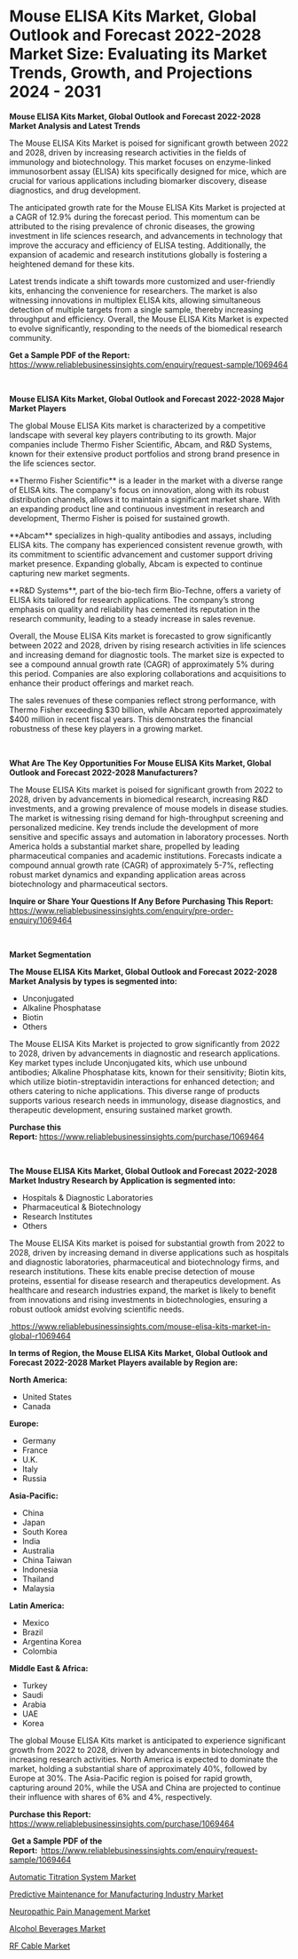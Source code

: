 <p><h1>Mouse ELISA Kits Market, Global Outlook and Forecast 2022-2028 Market Size: Evaluating its Market Trends, Growth, and Projections 2024 - 2031</h1></p><p><strong>Mouse ELISA Kits Market, Global Outlook and Forecast 2022-2028 Market Analysis and Latest Trends</strong></p>
<p><p>The Mouse ELISA Kits Market is poised for significant growth between 2022 and 2028, driven by increasing research activities in the fields of immunology and biotechnology. This market focuses on enzyme-linked immunosorbent assay (ELISA) kits specifically designed for mice, which are crucial for various applications including biomarker discovery, disease diagnostics, and drug development.</p><p>The anticipated growth rate for the Mouse ELISA Kits Market is projected at a CAGR of 12.9% during the forecast period. This momentum can be attributed to the rising prevalence of chronic diseases, the growing investment in life sciences research, and advancements in technology that improve the accuracy and efficiency of ELISA testing. Additionally, the expansion of academic and research institutions globally is fostering a heightened demand for these kits.</p><p>Latest trends indicate a shift towards more customized and user-friendly kits, enhancing the convenience for researchers. The market is also witnessing innovations in multiplex ELISA kits, allowing simultaneous detection of multiple targets from a single sample, thereby increasing throughput and efficiency. Overall, the Mouse ELISA Kits Market is expected to evolve significantly, responding to the needs of the biomedical research community.</p></p>
<p><strong>Get a Sample PDF of the Report:&nbsp;</strong> <a href="https://www.reliablebusinessinsights.com/enquiry/request-sample/1069464?utm_campaign=39&utm_medium=2&utm_source=Github&utm_content=ia&utm_term=17112024&utm_id=mouse-elisa-kits-market-global-outlook-and-forecast-2022-2028">https://www.reliablebusinessinsights.com/enquiry/request-sample/1069464</a></p>
<p>&nbsp;</p>
<p><strong>Mouse ELISA Kits Market, Global Outlook and Forecast 2022-2028 Major Market Players</strong></p>
<p><p>The global Mouse ELISA Kits market is characterized by a competitive landscape with several key players contributing to its growth. Major companies include Thermo Fisher Scientific, Abcam, and R&D Systems, known for their extensive product portfolios and strong brand presence in the life sciences sector.</p><p>**Thermo Fisher Scientific** is a leader in the market with a diverse range of ELISA kits. The company's focus on innovation, along with its robust distribution channels, allows it to maintain a significant market share. With an expanding product line and continuous investment in research and development, Thermo Fisher is poised for sustained growth.</p><p>**Abcam** specializes in high-quality antibodies and assays, including ELISA kits. The company has experienced consistent revenue growth, with its commitment to scientific advancement and customer support driving market presence. Expanding globally, Abcam is expected to continue capturing new market segments.</p><p>**R&D Systems**, part of the bio-tech firm Bio-Techne, offers a variety of ELISA kits tailored for research applications. The company’s strong emphasis on quality and reliability has cemented its reputation in the research community, leading to a steady increase in sales revenue.</p><p>Overall, the Mouse ELISA Kits market is forecasted to grow significantly between 2022 and 2028, driven by rising research activities in life sciences and increasing demand for diagnostic tools. The market size is expected to see a compound annual growth rate (CAGR) of approximately 5% during this period. Companies are also exploring collaborations and acquisitions to enhance their product offerings and market reach.</p><p>The sales revenues of these companies reflect strong performance, with Thermo Fisher exceeding $30 billion, while Abcam reported approximately $400 million in recent fiscal years. This demonstrates the financial robustness of these key players in a growing market.</p></p>
<p>&nbsp;</p>
<p><strong>What Are The Key Opportunities For Mouse ELISA Kits Market, Global Outlook and Forecast 2022-2028 Manufacturers?</strong></p>
<p><p>The Mouse ELISA Kits market is poised for significant growth from 2022 to 2028, driven by advancements in biomedical research, increasing R&D investments, and a growing prevalence of mouse models in disease studies. The market is witnessing rising demand for high-throughput screening and personalized medicine. Key trends include the development of more sensitive and specific assays and automation in laboratory processes. North America holds a substantial market share, propelled by leading pharmaceutical companies and academic institutions. Forecasts indicate a compound annual growth rate (CAGR) of approximately 5-7%, reflecting robust market dynamics and expanding application areas across biotechnology and pharmaceutical sectors.</p></p>
<p><strong>Inquire or Share Your Questions If Any Before Purchasing This Report:</strong> <a href="https://www.reliablebusinessinsights.com/enquiry/pre-order-enquiry/1069464?utm_campaign=39&utm_medium=2&utm_source=Github&utm_content=ia&utm_term=17112024&utm_id=mouse-elisa-kits-market-global-outlook-and-forecast-2022-2028">https://www.reliablebusinessinsights.com/enquiry/pre-order-enquiry/1069464</a></p>
<p>&nbsp;</p>
<p><strong>Market Segmentation</strong></p>
<p><strong>The Mouse ELISA Kits Market, Global Outlook and Forecast 2022-2028 Market Analysis by types is segmented into:</strong></p>
<p><ul><li>Unconjugated</li><li>Alkaline Phosphatase</li><li>Biotin</li><li>Others</li></ul></p>
<p><p>The Mouse ELISA Kits Market is projected to grow significantly from 2022 to 2028, driven by advancements in diagnostic and research applications. Key market types include Unconjugated kits, which use unbound antibodies; Alkaline Phosphatase kits, known for their sensitivity; Biotin kits, which utilize biotin-streptavidin interactions for enhanced detection; and others catering to niche applications. This diverse range of products supports various research needs in immunology, disease diagnostics, and therapeutic development, ensuring sustained market growth.</p></p>
<p><strong>Purchase this Report:&nbsp;</strong><a href="https://www.reliablebusinessinsights.com/purchase/1069464?utm_campaign=39&utm_medium=2&utm_source=Github&utm_content=ia&utm_term=17112024&utm_id=mouse-elisa-kits-market-global-outlook-and-forecast-2022-2028">https://www.reliablebusinessinsights.com/purchase/1069464</a></p>
<p>&nbsp;</p>
<p><strong>The Mouse ELISA Kits Market, Global Outlook and Forecast 2022-2028 Market Industry Research by Application is segmented into:</strong></p>
<p><ul><li>Hospitals & Diagnostic Laboratories</li><li>Pharmaceutical & Biotechnology</li><li>Research Institutes</li><li>Others</li></ul></p>
<p><p>The Mouse ELISA Kits market is poised for substantial growth from 2022 to 2028, driven by increasing demand in diverse applications such as hospitals and diagnostic laboratories, pharmaceutical and biotechnology firms, and research institutions. These kits enable precise detection of mouse proteins, essential for disease research and therapeutics development. As healthcare and research industries expand, the market is likely to benefit from innovations and rising investments in biotechnologies, ensuring a robust outlook amidst evolving scientific needs.</p></p>
<p><a href="https://www.reliablebusinessinsights.com/mouse-elisa-kits-market-in-global-r1069464?utm_campaign=39&utm_medium=2&utm_source=Github&utm_content=ia&utm_term=17112024&utm_id=mouse-elisa-kits-market-global-outlook-and-forecast-2022-2028">&nbsp;https://www.reliablebusinessinsights.com/mouse-elisa-kits-market-in-global-r1069464</a></p>
<p><strong>In terms of Region, the Mouse ELISA Kits Market, Global Outlook and Forecast 2022-2028 Market Players available by Region are:</strong></p>
<p>
    <p> <strong> North America: </strong>
        <ul>
            <li>United States</li>
            <li>Canada</li>
        </ul>
        </p> 
    <p> <strong> Europe: </strong>
        <ul>
            <li>Germany</li>
            <li>France</li>
            <li>U.K.</li>
            <li>Italy</li>
            <li>Russia</li>
        </ul>
        </p> 
    <p> <strong> Asia-Pacific: </strong>
        <ul>
            <li>China</li>
            <li>Japan</li>
            <li>South Korea</li>
            <li>India</li>
            <li>Australia</li>
            <li>China Taiwan</li>
            <li>Indonesia</li>
            <li>Thailand</li>
            <li>Malaysia</li>
        </ul>
        </p> 
    <p> <strong> Latin America: </strong>
        <ul>
            <li>Mexico</li>
            <li>Brazil</li>
            <li>Argentina Korea</li>
            <li>Colombia</li>
        </ul>
        </p> 
    <p> <strong> Middle East & Africa: </strong>
        <ul>
            <li>Turkey</li>
            <li>Saudi</li>
            <li>Arabia</li>
            <li>UAE</li>
            <li>Korea</li>
        </ul>
    </p>
    </p>
<p><p>The global Mouse ELISA Kits market is anticipated to experience significant growth from 2022 to 2028, driven by advancements in biotechnology and increasing research activities. North America is expected to dominate the market, holding a substantial share of approximately 40%, followed by Europe at 30%. The Asia-Pacific region is poised for rapid growth, capturing around 20%, while the USA and China are projected to continue their influence with shares of 6% and 4%, respectively.</p></p>
<p><strong>Purchase this Report: </strong><a href="https://www.reliablebusinessinsights.com/purchase/1069464?utm_campaign=39&utm_medium=2&utm_source=Github&utm_content=ia&utm_term=17112024&utm_id=mouse-elisa-kits-market-global-outlook-and-forecast-2022-2028">https://www.reliablebusinessinsights.com/purchase/1069464</a></p>
<p>&nbsp;<strong>Get a Sample PDF of the Report:&nbsp;&nbsp;</strong><a href="https://www.reliablebusinessinsights.com/enquiry/request-sample/1069464?utm_campaign=39&utm_medium=2&utm_source=Github&utm_content=ia&utm_term=17112024&utm_id=mouse-elisa-kits-market-global-outlook-and-forecast-2022-2028">https://www.reliablebusinessinsights.com/enquiry/request-sample/1069464</a></p>
<p><strong></strong></p>
<p><p><a href="https://www.linkedin.com/pulse/future-trends-global-automatic-titration-system-market-insights-akmdc?utm_campaign=39&utm_medium=2&utm_source=Github&utm_content=ia&utm_term=17112024&utm_id=mouse-elisa-kits-market-global-outlook-and-forecast-2022-2028">Automatic Titration System Market</a></p><p><a href="https://issuu.com/reportprime-2/docs/predictive-maintenance-for-manufact_16bd91d9a8ccaa?utm_campaign=39&utm_medium=2&utm_source=Github&utm_content=ia&utm_term=17112024&utm_id=mouse-elisa-kits-market-global-outlook-and-forecast-2022-2028">Predictive Maintenance for Manufacturing Industry Market</a></p><p><a href="https://issuu.com/reportprime-2/docs/neuropathic-pain-management-market-_96d3723b7ed6a4?utm_campaign=39&utm_medium=2&utm_source=Github&utm_content=ia&utm_term=17112024&utm_id=mouse-elisa-kits-market-global-outlook-and-forecast-2022-2028">Neuropathic Pain Management Market</a></p><p><a href="https://www.linkedin.com/pulse/alcohol-beverages-market-overview-global-trends-future-prospects-pawof?utm_campaign=39&utm_medium=2&utm_source=Github&utm_content=ia&utm_term=17112024&utm_id=mouse-elisa-kits-market-global-outlook-and-forecast-2022-2028">Alcohol Beverages Market</a></p><p><a href="https://www.linkedin.com/pulse/emerging-rf-cable-market-opportunities-analysis-investors-47jwf?utm_campaign=39&utm_medium=2&utm_source=Github&utm_content=ia&utm_term=17112024&utm_id=mouse-elisa-kits-market-global-outlook-and-forecast-2022-2028">RF Cable Market</a></p></p>